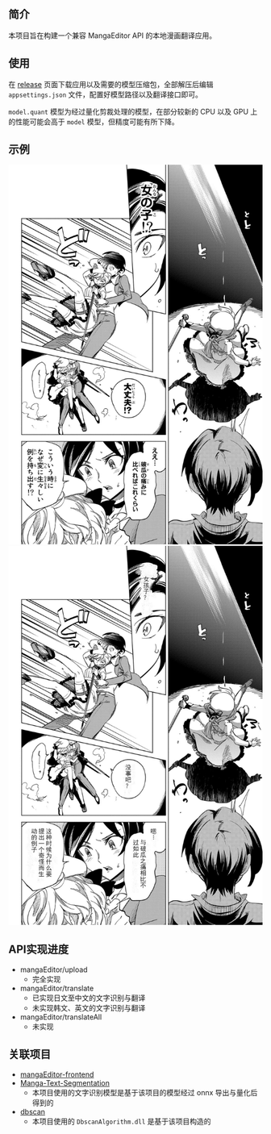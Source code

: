 ## 简介

本项目旨在构建一个兼容 MangaEditor API 的本地漫画翻译应用。

## 使用

在 [release](https://github.com/otokoneko/MangaSharp/releases) 页面下载应用以及需要的模型压缩包，全部解压后编辑 `appsettings.json` 文件，配置好模型路径以及翻译接口即可。

`model.quant` 模型为经过量化剪裁处理的模型，在部分较新的 CPU 以及 GPU 上的性能可能会高于 `model` 模型，但精度可能有所下降。

## 示例

![before](preview/before.jpg) ![after](preview/after.png)

## API实现进度

- mangaEditor/upload
  - 完全实现
- mangaEditor/translate
  - 已实现日文至中文的文字识别与翻译
  - 未实现韩文、英文的文字识别与翻译
- mangaEditor/translateAll
  - 未实现

## 关联项目

- [mangaEditor-frontend](https://github.com/ljsabc/mangaEditor-frontend)
- [Manga-Text-Segmentation](https://github.com/juvian/Manga-Text-Segmentation)
  - 本项目使用的文字识别模型是基于该项目的模型经过 onnx 导出与量化后得到的
- [dbscan](https://github.com/wangyiqiu/dbscan)
  - 本项目使用的 `DbscanAlgorithm.dll` 是基于该项目构造的
